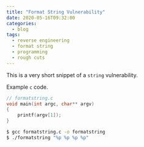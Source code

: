 ```yaml
---
title: "Format String Vulnerability"
date: 2020-05-16T09:32:00
categories:
  - blog
tags:
  - reverse engineering
  - format string
  - programming
  - rough cuts
---
```


This is a very short snippet of a `string` vulnerability.


Example `c` code.

```c
// formatstring.c
void main(int argc, char** argv)
{
	printf(argv[1]);
}
```

```bash
$ gcc formatstring.c -o formatstring
$ ./formatstring "%p %p %p %p"
```

